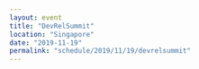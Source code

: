 ```yaml
---
layout: event
title: "DevRelSummit"
location: "Singapore"
date: "2019-11-19"
permalink: "schedule/2019/11/19/devrelsummit"
---
```

